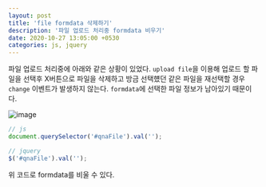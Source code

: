 ```yaml
---
layout: post
title: 'file formdata 삭제하기'
description: '파일 업로드 처리중 formdata 비우기'
date: 2020-10-27 13:05:00 +0530
categories: js, jquery
---
```


파일 업로드 처리중에 아래와 같은 상황이 있었다. `upload file`을 이용해 업로드 할 파일을 선택후 X버튼으로 파일을 삭제하고 방금 선택헀던 같은 파일을 재선택할 경우 `change` 이벤트가 발생하지 않는다. `formdata`에 선택한 파일 정보가 남아있기 때문이다.

![image](https://user-images.githubusercontent.com/18201794/97255966-2f502380-1855-11eb-9a03-ece9a1c31b40.png)

```js
// js
document.querySelector('#qnaFile').val('');

// jquery
$('#qnaFile').val('');
```

위 코드로 formdata를 비울 수 있다.
